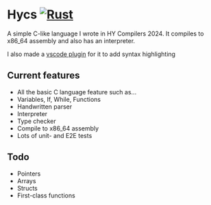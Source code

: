 # Hycs [![Rust](https://github.com/Veikkosuhonen/compiler/actions/workflows/ci.yml/badge.svg?branch=master)](https://github.com/Veikkosuhonen/compiler/actions/workflows/ci.yml)

A simple C-like language I wrote in HY Compilers 2024. It compiles to x86_64 assembly and also has an interpreter.

I also made a [vscode plugin](https://github.com/Veikkosuhonen/hy-compilers-language-support) for it to add syntax highlighting 

## Current features

- All the basic C language feature such as...
- Variables, If, While, Functions
- Handwritten parser
- Interpreter
- Type checker
- Compile to x86_64 assembly
- Lots of unit- and E2E tests

## Todo

- Pointers
- Arrays
- Structs
- First-class functions

